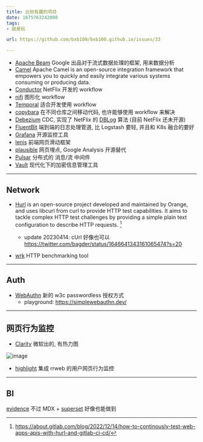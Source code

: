 ```yaml
---
title: 比较有趣的项目
date: 1675763242000
tags:
- 就是玩

url: https://github.com/bxb100/bxb100.github.io/issues/33

---
```

* [Apache Beam](https://github.com/apache/beam) Google 出品对于流式数据处理的框架, 用来数据分析
* [Camel](https://github.com/apache/camel) Apache Camel is an open-source integration framework that empowers you to quickly and easily integrate various systems consuming or producing data.
* [Conductor](https://github.com/Netflix/conductor) NetFlix 开发的 workflow
* [nifi](https://nifi.apache.org/index.html) 图形化 workflow
* [Temporal](https://temporal.io/) 适合开发使用 workflow
* [copybara](https://github.com/google/copybara) 在不同仓库之间移动代码, 也许能够使用 workflow 来解决
* [Debezium](https://debezium.io/) CDC, 实现了 NetFlix 的 [DBLog](https://netflixtechblog.com/dblog-a-generic-change-data-capture-framework-69351fb9099b?gi=eae74ca0ba3b) 算法 (目前 NetFlix 还未开源)
* [FluentBit](https://github.com/fluent/fluent-bit) 端到端的日志处理管道, 比 Logstash 要轻, 并且和 K8s 融合的要好
* [Grafana](https://grafana.com/) 开源监控工具
* [lenis](https://lenis.studiofreight.com/) 前端网页滑动框架
* [plausible](https://github.com/plausible/analytics) 网页埋点, Google Analysis 开源替代
* [Pulsar](https://pulsar.apache.org/) 分布式的 消息/流 中间件
* [Vault](https://github.com/hashicorp/vault) 现代化下的加密信息管理工具

---

<a id='issuecomment-1423936673'></a>
## Network
* [Hurl](https://hurl.dev/) is an open-source project developed and maintained by Orange, and uses libcurl from curl to provide HTTP test capabilities. It aims to tackle complex HTTP test challenges by providing a simple plain text configuration to describe HTTP requests. [^1]
	* update 20230414: cUrl 好像也可以 https://twitter.com/bagder/status/1646641343161065474?s=20

* [wrk](https://github.com/wg/wrk)  HTTP benchmarking tool



---

<a id='issuecomment-1451540696'></a>
## Auth
* [WebAuthn](https://webauthn.guide/#webauthn-api) 新的 w3c passwordless 授权方式 
  * playground: https://simplewebauthn.dev/

---

<a id='issuecomment-1513358016'></a>
## 网页行为监控
* [Clarity](https://clarity.microsoft.com/) 微软出的, 有热力图

![image](https://user-images.githubusercontent.com/20685961/232824238-5f768369-6b3d-496c-ab76-17b0735194bd.png)

* [highlight](https://github.com/highlight/highlight) 集成 rrweb 的用户网页行为监控

---

<a id='issuecomment-1519095361'></a>
## BI
[evidence](https://github.com/evidence-dev/evidence) 不过 MDX + [superset](https://github.com/apache/superset) 好像也能做到

[^1]: https://about.gitlab.com/blog/2022/12/14/how-to-continously-test-web-apps-apis-with-hurl-and-gitlab-ci-cd/